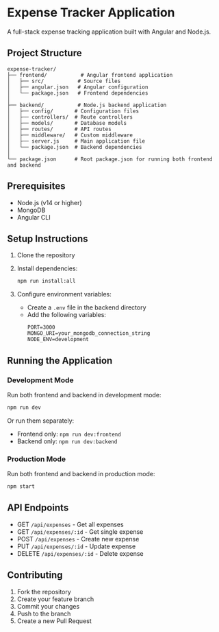 # Expense Tracker Application

A full-stack expense tracking application built with Angular and Node.js.

## Project Structure

```
expense-tracker/
├── frontend/           # Angular frontend application
│   ├── src/           # Source files
│   ├── angular.json   # Angular configuration
│   └── package.json   # Frontend dependencies
│
├── backend/           # Node.js backend application
│   ├── config/       # Configuration files
│   ├── controllers/  # Route controllers
│   ├── models/       # Database models
│   ├── routes/       # API routes
│   ├── middleware/   # Custom middleware
│   ├── server.js     # Main application file
│   └── package.json  # Backend dependencies
│
└── package.json      # Root package.json for running both frontend and backend
```

## Prerequisites

- Node.js (v14 or higher)
- MongoDB
- Angular CLI

## Setup Instructions

1. Clone the repository
2. Install dependencies:
   ```bash
   npm run install:all
   ```

3. Configure environment variables:
   - Create a `.env` file in the backend directory
   - Add the following variables:
     ```
     PORT=3000
     MONGO_URI=your_mongodb_connection_string
     NODE_ENV=development
     ```

## Running the Application

### Development Mode

Run both frontend and backend in development mode:
```bash
npm run dev
```

Or run them separately:
- Frontend only: `npm run dev:frontend`
- Backend only: `npm run dev:backend`

### Production Mode

Run both frontend and backend in production mode:
```bash
npm start
```

## API Endpoints

- GET `/api/expenses` - Get all expenses
- GET `/api/expenses/:id` - Get single expense
- POST `/api/expenses` - Create new expense
- PUT `/api/expenses/:id` - Update expense
- DELETE `/api/expenses/:id` - Delete expense

## Contributing

1. Fork the repository
2. Create your feature branch
3. Commit your changes
4. Push to the branch
5. Create a new Pull Request
